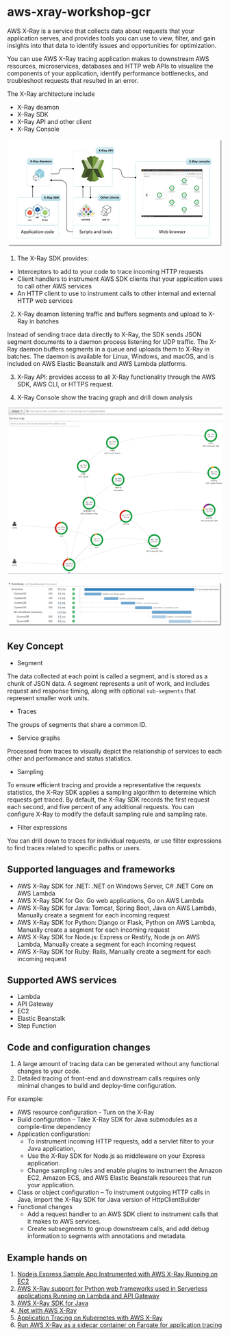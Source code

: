 # aws-xray-workshop-gcr

AWS X-Ray is a service that collects data about requests that your application serves, and provides tools you can use to view, filter, and gain insights into that data to identify issues and opportunities for optimization.

You can use AWS X-Ray tracing application makes to downstream AWS resources, microservices, databases and HTTP web APIs to visualize the components of your application, identify performance bottlenecks, and troubleshoot requests that resulted in an error. 

The X-Ray architecture include
- X-Ray deamon
- X-Ray SDK
- X-Ray API and other client
- X-Ray Console

![media/architecture-dataflow.png](media/architecture-dataflow.png)

1. The X-Ray SDK provides:

- Interceptors to add to your code to trace incoming HTTP requests
- Client handlers to instrument AWS SDK clients that your application uses to call other AWS services
- An HTTP client to use to instrument calls to other internal and external HTTP web services

2. X-Ray deamon listening traffic and buffers segments and upload to X-Ray in batches

Instead of sending trace data directly to X-Ray, the SDK sends JSON segment documents to a daemon process listening for UDP traffic. The X-Ray daemon buffers segments in a queue and uploads them to X-Ray in batches. The daemon is available for Linux, Windows, and macOS, and is included on AWS Elastic Beanstalk and AWS Lambda platforms.

3. X-Ray API: provides access to all X-Ray functionality through the AWS SDK, AWS CLI, or HTTPS request.

4. X-Ray Console show the tracing graph and drill down analysis

![x-ray-console-tracing-graph](media/x-ray-console-tracing-graph.png)

![PUTrules-timeline](media/scorekeep-PUTrules-timeline.png)

## Key Concept
- Segment

The data collected at each point is called a segment, and is stored as a chunk of JSON data. A segment represents a unit of work, and includes request and response timing, along with optional `sub-segments` that represent smaller work units.

- Traces

The groups of segments that share a common ID. 

- Service graphs

Processed from traces to visually depict the relationship of services to each other and performance and status statistics.

- Sampling

To ensure efficient tracing and provide a representative the requests statistics, the X-Ray SDK applies a sampling algorithm to determine which requests get traced. By default, the X-Ray SDK records the first request each second, and five percent of any additional requests. You can configure X-Ray to modify the default sampling rule and sampling rate.

- Filter expressions

You can drill down to traces for individual requests, or use filter expressions to find traces related to specific paths or users.




## Supported languages and frameworks
- AWS X-Ray SDK for .NET: .NET on Windows Server, C# .NET Core on AWS Lambda
- AWS X-Ray SDK for Go: Go web applications, Go on AWS Lambda
- AWS X-Ray SDK for Java: Tomcat, Spring Boot, Java on AWS Lambda, Manually create a segment for each incoming request
- AWS X-Ray SDK for Python: Django or Flask, Python on AWS Lambda, Manually create a segment for each incoming request
- AWS X-Ray SDK for Node.js: Express or Restify, Node.js on AWS Lambda, Manually create a segment for each incoming request
- AWS X-Ray SDK for Ruby: Rails, Manually create a segment for each incoming request

## Supported AWS services
- Lambda
- API Gateway
- EC2
- Elastic Beanstalk
- Step Function

## Code and configuration changes
1. A large amount of tracing data can be generated without any functional changes to your code. 
2. Detailed tracing of front-end and downstream calls requires only minimal changes to build and deploy-time configuration.

For example: 
- AWS resource configuration - Turn on the X-Ray
- Build configuration – Take X-Ray SDK for Java submodules as a compile-time dependency
- Application configuration:
  - To instrument incoming HTTP requests, add a servlet filter to your Java application, 
  - Use the X-Ray SDK for Node.js as middleware on your Express application. 
  - Change sampling rules and enable plugins to instrument the Amazon EC2, Amazon ECS, and AWS Elastic Beanstalk resources that run your application.
- Class or object configuration – To instrument outgoing HTTP calls in Java, import the X-Ray SDK for Java version of HttpClientBuilder
- Functional changes 
  - Add a request handler to an AWS SDK client to instrument calls that it makes to AWS services. 
  - Create subsegments to group downstream calls, and add debug information to segments with annotations and metadata.

## Example hands on
1. [Nodejs Express Sample App Instrumented with AWS X-Ray Running on EC2](Nodejs-Example.md)
2. [AWS X-Ray support for Python web frameworks used in Serverless applications Running on Lambda and API Gateway](Pyhton-Example.md)
3. [AWS X-Ray SDK for Java](Java-Example.md)
4. [.Net with AWS X-Ray](Net-Example.md)
5. [Application Tracing on Kubernetes with AWS X-Ray](EKS-XRay.md)
6. [Run AWS X-Ray as a sidecar container on Fargate for application tracing](EKS-XRay.md)
